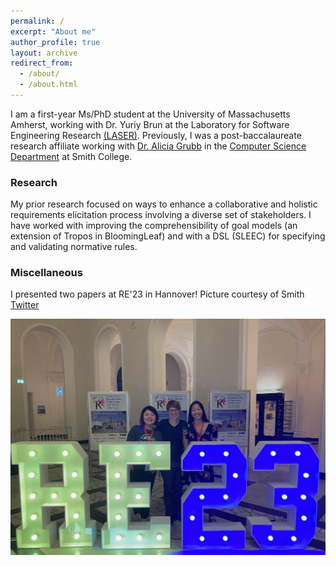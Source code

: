 ```yaml
---
permalink: /
excerpt: "About me"
author_profile: true
layout: archive
redirect_from: 
  - /about/
  - /about.html
---
```


I am a first-year Ms/PhD student at the University of Massachusetts Amherst, working with Dr. Yuriy Brun at the Laboratory for Software Engineering Research [(LASER)](https://laser.cs.umass.edu/). Previously, I was a post-baccalaureate research affiliate working with [Dr. Alicia Grubb](https://amgrubb.github.io/) in the [Computer Science Department](http://cs.smith.edu/) at Smith College.  

### Research 

My prior research focused on ways to enhance a collaborative and holistic requirements elicitation process involving a diverse set of stakeholders. I have worked with improving the comprehensibility of goal models (an extension of Tropos in BloomingLeaf) and with a DSL (SLEEC) for specifying and validating normative rules.

### Miscellaneous

 I presented two papers at RE'23 in Hannover! Picture courtesy of Smith [Twitter](https://twitter.com/smithcollege/status/1717164135874429187/photo/1)
 
[<img src="images/re-2023.png"  width="600" >](https://twitter.com/smithcollege/status/1717164135874429187/photo/1)

